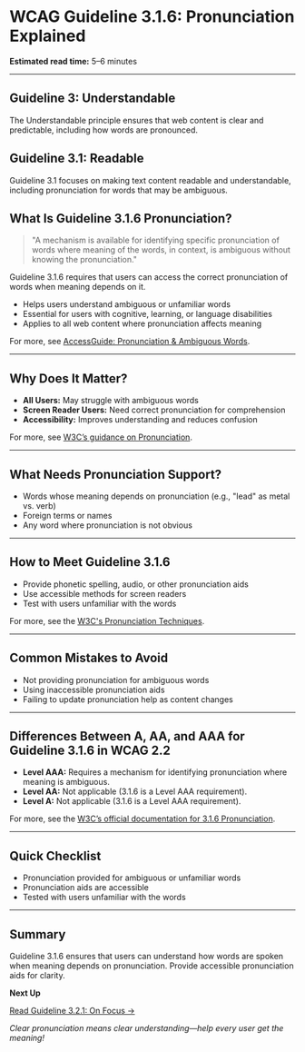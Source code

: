 <!---
title: 3.1.6 - Pronunciation
series: Making the Web Accessible for All
description: A practical guide to WCAG Guideline 3.1.6 (Pronunciation)—what it means, why it matters, and how to help users understand how words are spoken.
keywords: wcag 3.1.6, pronunciation, accessibility, web standards, screen readers, user experience
image: WCAG-Series-3-1-6.png
imageAlt: Blue text on yellow background saying, "Web Content Accessibiilty Guiedlines (WCAG) 3.1.6 Explained, Pronunciation"
status: published
date: 2025-07-03
excerpt: Helps users understand how words are spoken, improving clarity for screen readers and all users.
--->

# **WCAG Guideline 3.1.6: Pronunciation Explained**

**Estimated read time:** 5–6 minutes

---

## **Guideline 3: Understandable**

The Understandable principle ensures that web content is clear and predictable, including how words are pronounced.

## **Guideline 3.1: Readable**

Guideline 3.1 focuses on making text content readable and understandable, including pronunciation for words that may be ambiguous.

## **What Is Guideline 3.1.6 Pronunciation?**

<!-- [Illustration: Web page with a speaker icon and phonetic spelling] -->

> "A mechanism is available for identifying specific pronunciation of words where meaning of the words, in context, is ambiguous without knowing the pronunciation."

Guideline 3.1.6 requires that users can access the correct pronunciation of words when meaning depends on it.

- Helps users understand ambiguous or unfamiliar words
- Essential for users with cognitive, learning, or language disabilities
- Applies to all web content where pronunciation affects meaning

For more, see [AccessGuide: Pronunciation & Ambiguous Words](https://www.accessguide.io/guide/pronunciation-ambiguous-words).

---

## **Why Does It Matter?**

<!-- [Infographic: Speaker icon, phonetic spelling, and user with assistive tech] -->

- **All Users:** May struggle with ambiguous words
- **Screen Reader Users:** Need correct pronunciation for comprehension
- **Accessibility:** Improves understanding and reduces confusion

For more, see [W3C’s guidance on Pronunciation](https://www.w3.org/WAI/WCAG22/Understanding/pronunciation.html).

---

## **What Needs Pronunciation Support?**

<!-- [Grid: Ambiguous words, homographs, and foreign terms] -->

- Words whose meaning depends on pronunciation (e.g., "lead" as metal vs. verb)
- Foreign terms or names
- Any word where pronunciation is not obvious

---

## **How to Meet Guideline 3.1.6**

<!-- [Side-by-side: Good example (phonetic spelling or audio) vs. Bad example (no pronunciation help)] -->

- Provide phonetic spelling, audio, or other pronunciation aids
- Use accessible methods for screen readers
- Test with users unfamiliar with the words

For more, see the [W3C's Pronunciation Techniques](https://www.w3.org/WAI/WCAG22/Techniques/general/G120).

---

## **Common Mistakes to Avoid**

<!-- [Do/Don't graphic: Left side with accessible pronunciation, right side with ambiguous word] -->

- Not providing pronunciation for ambiguous words
- Using inaccessible pronunciation aids
- Failing to update pronunciation help as content changes

---

## **Differences Between A, AA, and AAA for Guideline 3.1.6 in WCAG 2.2**

<!-- [Infographic: Three columns labeled A, AA, AAA with example requirements for each] -->

- **Level AAA:** Requires a mechanism for identifying pronunciation where meaning is ambiguous.
- **Level AA:** Not applicable (3.1.6 is a Level AAA requirement).
- **Level A:** Not applicable (3.1.6 is a Level AAA requirement).

For more, see the [W3C’s official documentation for 3.1.6 Pronunciation](https://www.w3.org/WAI/WCAG22/Understanding/pronunciation.html).

---

## **Quick Checklist**

<!-- [Checklist graphic: Icons for speaker, phonetic spelling, and ambiguous word] -->

- Pronunciation provided for ambiguous or unfamiliar words
- Pronunciation aids are accessible
- Tested with users unfamiliar with the words

---

## **Summary**

<!-- [Illustration: User listening to pronunciation of a word] -->

Guideline 3.1.6 ensures that users can understand how words are spoken when meaning depends on pronunciation. Provide accessible pronunciation aids for clarity.

**Next Up**

[Read Guideline 3.2.1: On Focus →](WCAG-Guideline-3-2-1-On-Focus-Explained)

*Clear pronunciation means clear understanding—help every user get the meaning!*
